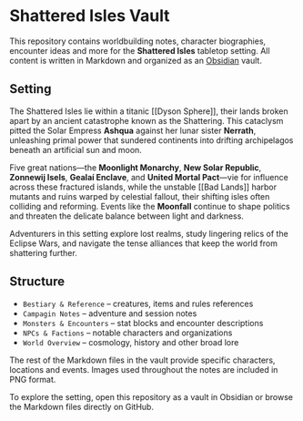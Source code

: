 # Shattered Isles Vault

This repository contains worldbuilding notes, character biographies, encounter ideas and more for the **Shattered Isles** tabletop setting. All content is written in Markdown and organized as an [Obsidian](https://obsidian.md/) vault.

## Setting
The Shattered Isles lie within a titanic [[Dyson Sphere]], their lands broken apart by an ancient catastrophe known as the Shattering. This cataclysm pitted the Solar Empress **Ashqua** against her lunar sister **Nerrath**, unleashing primal power that sundered continents into drifting archipelagos beneath an artificial sun and moon.

Five great nations—the **Moonlight Monarchy**, **New Solar Republic**, **Zonnewij Isels**, **Gealaí Enclave**, and **United Mortal Pact**—vie for influence across these fractured islands, while the unstable [[Bad Lands]] harbor mutants and ruins warped by celestial fallout, their shifting isles often colliding and reforming. Events like the **Moonfall** continue to shape politics and threaten the delicate balance between light and darkness.

Adventurers in this setting explore lost realms, study lingering relics of the Eclipse Wars, and navigate the tense alliances that keep the world from shattering further.

## Structure
- `Bestiary & Reference` – creatures, items and rules references
- `Campagin Notes` – adventure and session notes
- `Monsters & Encounters` – stat blocks and encounter descriptions
- `NPCs & Factions` – notable characters and organizations
- `World Overview` – cosmology, history and other broad lore

The rest of the Markdown files in the vault provide specific characters, locations and events. Images used throughout the notes are included in PNG format.

To explore the setting, open this repository as a vault in Obsidian or browse the Markdown files directly on GitHub.
